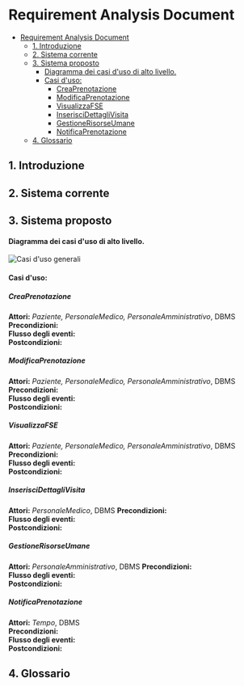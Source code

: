 # Requirement Analysis Document
<!-- TOC depthFrom:1 depthTo:6 withLinks:1 updateOnSave:1 orderedList:0 -->

 - [Requirement Analysis Document](#requirement-analysis-document)
	- [1. Introduzione](#1-introduzione)
	- [2. Sistema corrente](#2-sistema-corrente)
	- [3. Sistema proposto](#3-sistema-proposto)
		- [Diagramma dei casi d'uso di alto livello.](#diagramma-dei-casi-duso-di-alto-livello)
		- [Casi d'uso:](#casi-duso)
			- [CreaPrenotazione](#creaprenotazione)
			- [ModificaPrenotazione](#modificaprenotazione)
			- [VisualizzaFSE](#visualizzafse)
			- [InserisciDettagliVisita](#inseriscidettaglivisita)
			- [GestioneRisorseUmane](#gestionerisorseumane)
			- [NotificaPrenotazione](#notificaprenotazione)
	- [4. Glossario](#4-glossario)

<!-- /TOC -->

## 1. Introduzione
## 2. Sistema corrente
## 3. Sistema proposto

#### Diagramma dei casi d'uso di alto livello.
![Casi d'uso generali](https://andrea-augello.github.io/SviluppoSW/media/Diagrammi/Casi%20d'uso/Casi%20d'uso%20generali.png)
#### Casi d'uso:

##### CreaPrenotazione
__Attori:__ _Paziente, PersonaleMedico, PersonaleAmministrativo_, DBMS  
__Precondizioni:__  
__Flusso degli eventi:__  
__Postcondizioni:__  

##### ModificaPrenotazione
__Attori:__ _Paziente, PersonaleMedico, PersonaleAmministrativo_, DBMS  
__Precondizioni:__  
__Flusso degli eventi:__  
__Postcondizioni:__  

##### VisualizzaFSE
__Attori:__  _Paziente, PersonaleMedico, PersonaleAmministrativo_, DBMS
__Precondizioni:__  
__Flusso degli eventi:__  
__Postcondizioni:__  

##### InserisciDettagliVisita
__Attori:__  _PersonaleMedico_, DBMS
__Precondizioni:__  
__Flusso degli eventi:__  
__Postcondizioni:__  

##### GestioneRisorseUmane
__Attori:__  _PersonaleAmministrativo_, DBMS
__Precondizioni:__  
__Flusso degli eventi:__  
__Postcondizioni:__  

##### NotificaPrenotazione
__Attori:__  _Tempo_, DBMS  
__Precondizioni:__  
__Flusso degli eventi:__  
__Postcondizioni:__  

## 4. Glossario
